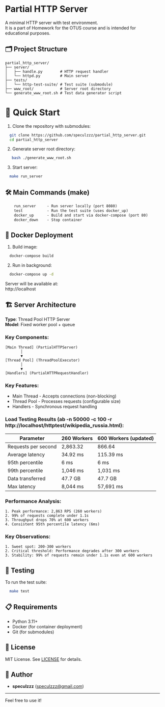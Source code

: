 # Partial HTTP Server

A minimal HTTP server with test environment.  
It is a part of Homework for the OTUS course and is intended for educational purposes.

## 🗂 Project Structure

```text
partial_http_server/
├── server/
│   ├── handle.py        # HTTP request handler
│   └── httpd.py         # Main server
├── tests/
│   └── http-test-suite/ # Test suite (submodule)
├── www_root/            # Server root directory
└── generate_www_root.sh # Test data generator script
```

# 🚀 Quick Start

1. Clone the repository with submodules:
```bash
  git clone https://github.com/speculzzz/partial_http_server.git
  cd partial_http_server
```
2. Generate server root directory:
```bash
   bash ./generate_www_root.sh
```
3. Start server:
```bash
  make run_server
```

## 🛠 Main Commands (make)

```makefile
    run_server     - Run server locally (port 8080)
    test           - Run the test suite (uses docker_up)
    docker_up      - Build and start via docker-compose (port 80)
    docker_down    - Stop container
```

## 🐳 Docker Deployment

1. Build image:
```bash
  docker-compose build
```
2. Run in background:
```bash
  docker-compose up -d
```

Server will be available at:  
http://localhost

## 🏗 Server Architecture

**Type**: Thread Pool HTTP Server  
**Model**: Fixed worker pool + queue  

### Key Components:
```text
[Main Thread] (PartialHTTPServer)
       │
       ▼
[Thread Pool] (ThreadPoolExecutor)
       │
       ▼
[Handlers] (PartialHTTPRequestHandler)
```
### Key Features:
* Main Thread - Accepts connections (non-blocking)
* Thread Pool - Processes requests (configurable size)
* Handlers - Synchronous request handling

### Load Testing Results (ab -n 50000 -c 100 -r http://localhost/httptest/wikipedia_russia.html):
| Parameter               | 260 Workers | 600 Workers (updated) |
|-------------------------|-------------|-----------------------|
| Requests per second     | 2,863.32    | 866.64                |
| Average latency         | 34.92 ms    | 115.39 ms             |
| 95th percentile         | 6 ms        | 6 ms                  |
| 99th percentile         | 1,046 ms    | 1,031 ms              |
| Data transferred        | 47.7 GB     | 47.7 GB               |
| Max latency             | 8,044 ms    | 57,691 ms             |

### Performance Analysis:
```text
1. Peak performance: 2,863 RPS (260 workers)
2. 99% of requests complete under 1.1s
3. Throughput drops 70% at 600 workers
4. Consistent 95th percentile latency (6ms)
```

### Key Observations:
```text
1. Sweet spot: 200-300 workers
2. Critical threshold: Performance degrades after 300 workers
3. Stability: 99% of requests remain under 1.1s even at 600 workers
```

## 🧪 Testing

To run the test suite:

```bash
  make test
```

## 📋 Requirements

- Python 3.11+
- Docker (for container deployment)
- Git (for submodules)

## 📜 License

MIT License. See [LICENSE](LICENSE) for details.

## 👨 Author

- **speculzzz** (speculzzz@gmail.com)

---

Feel free to use it!
